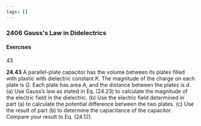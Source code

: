 ```yaml
---
tags: []
---
```


### 2406 Gauss's Law in Didelectrics


#### Exercises
43

**24.43** A parallel-plate capacitor has the volume between its plates filled with plastic with dielectric constant $K$. The magnitude of the charge on each plate is $Q$. Each plate has area $A$, and the distance between the plates is $d$. (a) Use Gauss’s law as stated in Eq. (24.23) to calculate the magnitude of the electric field in the dielectric. (b) Use the electric field determined in part (a) to calculate the potential difference between the two plates. (c) Use the result of part (b) to determine the capacitance of the capacitor. Compare your result to Eq. (24.12).

